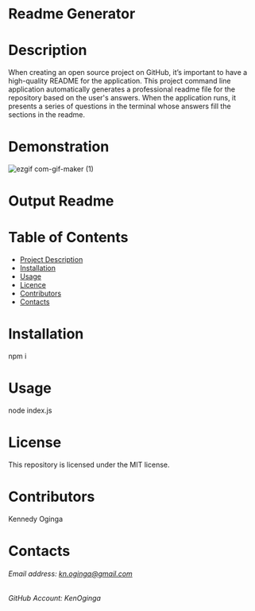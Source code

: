 
  # Readme Generator
    
       
  # Description
  When creating an open source project on GitHub, it’s important to have a high-quality README for the  application. This project command line application automatically generates a professional readme file for the repository based on the user's answers. When the application runs, it presents a series of questions in the terminal whose answers fill the sections in the readme.

  # Demonstration
![ezgif com-gif-maker (1)](https://user-images.githubusercontent.com/72943649/100298953-115f0700-2f58-11eb-812a-4dbd2d7b647f.gif)



  # Output Readme


  # Table of Contents
  * [Project Description](#Description)
  * [Installation](#Installation)
  * [Usage](#Usage)
  * [Licence](#License)
  * [Contributors](#Contributors)
  * [Contacts](#Contacts)
  
      
  # Installation
  npm i

  # Usage
  node index.js

  # License
  This repository is licensed under the MIT license.


  # Contributors
 Kennedy Oginga

  

  # Contacts
  ###### Email address: kn.oginga@gmail.com
  ###### GitHub Account: KenOginga

    
